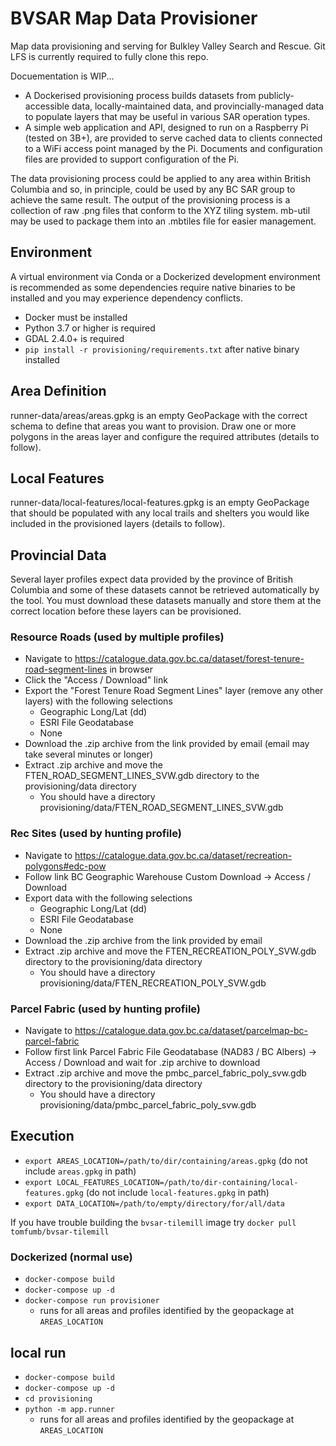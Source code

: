 # BVSAR Map Data Provisioner

Map data provisioning and serving for Bulkley Valley Search and Rescue. Git LFS is currently required to fully clone this repo.

Docuementation is WIP...

- A Dockerised provisioning process builds datasets from publicly-accessible data, locally-maintained data, and provincially-managed data to populate layers that may be useful in various SAR operation types.
- A simple web application and API, designed to run on a Raspberry Pi (tested on 3B+), are provided to serve cached data to clients connected to a WiFi access point managed by the Pi. Documents and configuration files are provided to support configuration of the Pi.

The data provisioning process could be applied to any area within British Columbia and so, in principle, could be used by any BC SAR group to achieve the same result. The output of the provisioning process is a collection of raw .png files that conform to the XYZ tiling system. mb-util may be used to package them into an .mbtiles file for easier management.

## Environment
A virtual environment via Conda or a Dockerized development environment is recommended as some dependencies require native binaries to be installed and you may experience dependency conflicts.

- Docker must be installed
- Python 3.7 or higher is required
- GDAL 2.4.0+ is required
- `pip install -r provisioning/requirements.txt` after native binary installed

## Area Definition
runner-data/areas/areas.gpkg is an empty GeoPackage with the correct schema to define that areas you want to provision. Draw one or more polygons in the areas layer and configure the required attributes (details to follow).

## Local Features
runner-data/local-features/local-features.gpkg is an empty GeoPackage that should be populated with any local trails and shelters you would like included in the provisioned layers (details to follow).

## Provincial Data
Several layer profiles expect data provided by the province of British Columbia and some of these datasets cannot be retrieved automatically by the tool. You must download these datasets manually and store them at the correct location before these layers can be provisioned.

### Resource Roads (used by multiple profiles)
- Navigate to https://catalogue.data.gov.bc.ca/dataset/forest-tenure-road-segment-lines in browser
- Click the "Access / Download" link
- Export the "Forest Tenure Road Segment Lines" layer (remove any other layers) with the following selections
    - Geographic Long/Lat (dd)
    - ESRI File Geodatabase
    - None
- Download the .zip archive from the link provided by email (email may take several minutes or longer)
- Extract .zip archive and move the FTEN_ROAD_SEGMENT_LINES_SVW.gdb directory to the provisioning/data directory
    - You should have a directory provisioning/data/FTEN_ROAD_SEGMENT_LINES_SVW.gdb

### Rec Sites (used by hunting profile)
- Navigate to https://catalogue.data.gov.bc.ca/dataset/recreation-polygons#edc-pow
- Follow link BC Geographic Warehouse Custom Download -> Access / Download
- Export data with the following selections
    - Geographic Long/Lat (dd)
    - ESRI File Geodatabase
    - None
- Download the .zip archive from the link provided by email
- Extract .zip archive and move the FTEN_RECREATION_POLY_SVW.gdb directory to the provisioning/data directory
    - You should have a directory provisioning/data/FTEN_RECREATION_POLY_SVW.gdb

### Parcel Fabric (used by hunting profile)
- Navigate to https://catalogue.data.gov.bc.ca/dataset/parcelmap-bc-parcel-fabric
- Follow first link Parcel Fabric File Geodatabase (NAD83 / BC Albers) -> Access / Download and wait for .zip archive to download
- Extract .zip archive and move the pmbc_parcel_fabric_poly_svw.gdb directory to the provisioning/data directory
    - You should have a directory provisioning/data/pmbc_parcel_fabric_poly_svw.gdb

## Execution
- `export AREAS_LOCATION=/path/to/dir/containing/areas.gpkg` (do not include `areas.gpkg` in path)
- `export LOCAL_FEATURES_LOCATION=/path/to/dir-containing/local-features.gpkg` (do not include `local-features.gpkg` in path)
- `export DATA_LOCATION=/path/to/empty/directory/for/all/data`

If you have trouble building the `bvsar-tilemill` image try `docker pull tomfumb/bvsar-tilemill`

### Dockerized (normal use)
- `docker-compose build`
- `docker-compose up -d`
- `docker-compose run provisioner`
    - runs for all areas and profiles identified by the geopackage at `AREAS_LOCATION`

## local run
- `docker-compose build`
- `docker-compose up -d`
- `cd provisioning`
- `python -m app.runner`
    - runs for all areas and profiles identified by the geopackage at `AREAS_LOCATION`